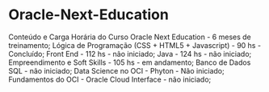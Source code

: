 # Oracle-Next-Education
Conteúdo e Carga Horária do Curso Oracle Next Education - 6 meses de treinamento;
Lógica de Programação (CSS + HTML5 + Javascript) - 90 hs - Concluído;
Front End - 112 hs - não iniciado;
Java - 124 hs - não iniciado;
Empreendimento e Soft Skills - 105 hs - em andamento;
Banco de Dados SQL - não iniciado;
Data Science no OCI - Phyton - Não iniciado;
Fundamentos do OCI - Oracle Cloud Interface - não iniciado;
